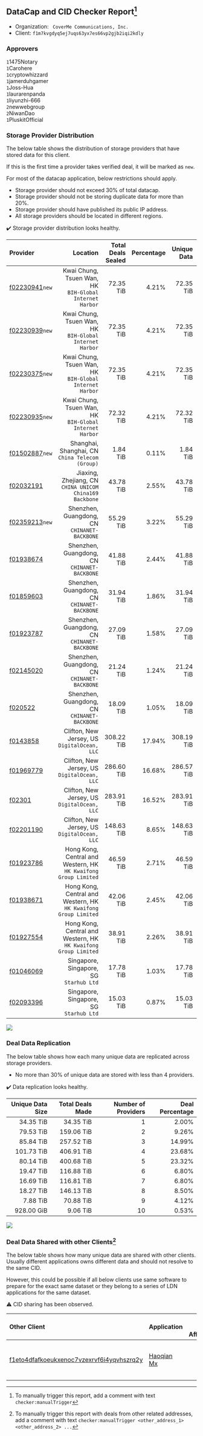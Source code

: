 ## DataCap and CID Checker Report[^1]
 - Organization: ` CoverMe Communications, Inc.`
 - Client: `f1m7kvgdyq5ej7uqs63yx7es66vp2gjb2iqi2kdly`
### Approvers
`1`1475Notary<br/>`1`Carohere<br/>`1`cryptowhizzard<br/>`1`jamerduhgamer<br/>`1`Joss-Hua<br/>`1`laurarenpanda<br/>`1`liyunzhi-666<br/>`2`newwebgroup<br/>`2`NiwanDao<br/>`1`PluskitOfficial

### Storage Provider Distribution
The below table shows the distribution of storage providers that have stored data for this client.

If this is the first time a provider takes verified deal, it will be marked as `new`.

For most of the datacap application, below restrictions should apply.
 - Storage provider should not exceed 30% of total datacap.
 - Storage provider should not be storing duplicate data for more than 20%.
 - Storage provider should have published its public IP address.
 - All storage providers should be located in different regions.

✔️ Storage provider distribution looks healthy.

| Provider                                                    |                                                           Location | Total Deals Sealed | Percentage | Unique Data | Duplicate Deals |
| :---------------------------------------------------------- | -----------------------------------------------------------------: | -----------------: | ---------: | ----------: | --------------: |
| [f02230941](https://filfox.info/en/address/f02230941)`new`  |         Kwai Chung, Tsuen Wan, HK<br/>`BIH-Global Internet Harbor` |          72.35 TiB |      4.21% |   72.35 TiB |           0.00% |
| [f02230939](https://filfox.info/en/address/f02230939)`new`  |         Kwai Chung, Tsuen Wan, HK<br/>`BIH-Global Internet Harbor` |          72.35 TiB |      4.21% |   72.35 TiB |           0.00% |
| [f02230375](https://filfox.info/en/address/f02230375)`new`  |         Kwai Chung, Tsuen Wan, HK<br/>`BIH-Global Internet Harbor` |          72.35 TiB |      4.21% |   72.35 TiB |           0.00% |
| [f02230935](https://filfox.info/en/address/f02230935)`new`  |         Kwai Chung, Tsuen Wan, HK<br/>`BIH-Global Internet Harbor` |          72.32 TiB |      4.21% |   72.32 TiB |           0.00% |
| [f01502887](https://filfox.info/en/address/f01502887)`new`  |                 Shanghai, Shanghai, CN<br/>`China Telecom (Group)` |           1.84 TiB |      0.11% |    1.84 TiB |           0.00% |
| [f02032191](https://filfox.info/en/address/f02032191)       |         Jiaxing, Zhejiang, CN<br/>`CHINA UNICOM China169 Backbone` |          43.78 TiB |      2.55% |   43.78 TiB |           0.00% |
| [f02359213](https://filfox.info/en/address/f02359213)`new`  |                    Shenzhen, Guangdong, CN<br/>`CHINANET-BACKBONE` |          55.29 TiB |      3.22% |   55.29 TiB |           0.00% |
| [f01938674](https://filfox.info/en/address/f01938674)       |                    Shenzhen, Guangdong, CN<br/>`CHINANET-BACKBONE` |          41.88 TiB |      2.44% |   41.88 TiB |           0.00% |
| [f01859603](https://filfox.info/en/address/f01859603)       |                    Shenzhen, Guangdong, CN<br/>`CHINANET-BACKBONE` |          31.94 TiB |      1.86% |   31.94 TiB |           0.00% |
| [f01923787](https://filfox.info/en/address/f01923787)       |                    Shenzhen, Guangdong, CN<br/>`CHINANET-BACKBONE` |          27.09 TiB |      1.58% |   27.09 TiB |           0.00% |
| [f02145020](https://filfox.info/en/address/f02145020)       |                    Shenzhen, Guangdong, CN<br/>`CHINANET-BACKBONE` |          21.24 TiB |      1.24% |   21.24 TiB |           0.00% |
| [f020522](https://filfox.info/en/address/f020522)           |                    Shenzhen, Guangdong, CN<br/>`CHINANET-BACKBONE` |          18.09 TiB |      1.05% |   18.09 TiB |           0.00% |
| [f0143858](https://filfox.info/en/address/f0143858)         |                    Clifton, New Jersey, US<br/>`DigitalOcean, LLC` |         308.22 TiB |     17.94% |  308.19 TiB |           0.01% |
| [f01969779](https://filfox.info/en/address/f01969779)       |                    Clifton, New Jersey, US<br/>`DigitalOcean, LLC` |         286.60 TiB |     16.68% |  286.57 TiB |           0.01% |
| [f02301](https://filfox.info/en/address/f02301)             |                    Clifton, New Jersey, US<br/>`DigitalOcean, LLC` |         283.91 TiB |     16.52% |  283.91 TiB |           0.00% |
| [f02201190](https://filfox.info/en/address/f02201190)       |                    Clifton, New Jersey, US<br/>`DigitalOcean, LLC` |         148.63 TiB |      8.65% |  148.63 TiB |           0.00% |
| [f01923786](https://filfox.info/en/address/f01923786)       | Hong Kong, Central and Western, HK<br/>`HK Kwaifong Group Limited` |          46.59 TiB |      2.71% |   46.59 TiB |           0.00% |
| [f01938671](https://filfox.info/en/address/f01938671)       | Hong Kong, Central and Western, HK<br/>`HK Kwaifong Group Limited` |          42.06 TiB |      2.45% |   42.06 TiB |           0.00% |
| [f01927554](https://filfox.info/en/address/f01927554)       | Hong Kong, Central and Western, HK<br/>`HK Kwaifong Group Limited` |          38.91 TiB |      2.26% |   38.91 TiB |           0.00% |
| [f01046069](https://filfox.info/en/address/f01046069)       |                         Singapore, Singapore, SG<br/>`Starhub Ltd` |          17.78 TiB |      1.03% |   17.78 TiB |           0.00% |
| [f02093396](https://filfox.info/en/address/f02093396)       |                         Singapore, Singapore, SG<br/>`Starhub Ltd` |          15.03 TiB |      0.87% |   15.03 TiB |           0.00% |

<img src="https://raw.githubusercontent.com/data-preservation-programs/filplus-checker-assets/main/filecoin-project/filecoin-plus-large-datasets/issues/1248/1692263057358.png"/>

### Deal Data Replication
The below table shows how each many unique data are replicated across storage providers.

- No more than 30% of unique data are stored with less than 4 providers.

✔️ Data replication looks healthy.

| Unique Data Size | Total Deals Made | Number of Providers | Deal Percentage |
| ---------------: | ---------------: | ------------------: | --------------: |
|        34.35 TiB |        34.35 TiB |                   1 |           2.00% |
|        79.53 TiB |       159.06 TiB |                   2 |           9.26% |
|        85.84 TiB |       257.52 TiB |                   3 |          14.99% |
|       101.73 TiB |       406.91 TiB |                   4 |          23.68% |
|        80.14 TiB |       400.68 TiB |                   5 |          23.32% |
|        19.47 TiB |       116.88 TiB |                   6 |           6.80% |
|        16.69 TiB |       116.81 TiB |                   7 |           6.80% |
|        18.27 TiB |       146.13 TiB |                   8 |           8.50% |
|         7.88 TiB |        70.88 TiB |                   9 |           4.12% |
|       928.00 GiB |         9.06 TiB |                  10 |           0.53% |

<img src="https://raw.githubusercontent.com/data-preservation-programs/filplus-checker-assets/main/filecoin-project/filecoin-plus-large-datasets/issues/1248/1692263058153.png"/>

### Deal Data Shared with other Clients[^3]
The below table shows how many unique data are shared with other clients.
Usually different applications owns different data and should not resolve to the same CID.

However, this could be possible if all below clients use same software to prepare for the exact same dataset or they belong to a series of LDN applications for the same dataset.

⚠️ CID sharing has been observed.

| Other Client                                                                                                          | Application                                                                                | Total Deals Affected | Unique CIDs | Approvers                                                                     |
| :-------------------------------------------------------------------------------------------------------------------- | :----------------------------------------------------------------------------------------- | -------------------: | ----------: | :---------------------------------------------------------------------------- |
| [f1eto4dfafkoeukxenoc7vzexrvf6i4yqvhszrq2y](https://filfox.info/en/address/f1eto4dfafkoeukxenoc7vzexrvf6i4yqvhszrq2y) | [ Haoqian Mx](https://github.com/filecoin-project/filecoin-plus-large-datasets/issues/308) |            32.00 GiB |           1 | `1`1ane-1<br/>`3`kernelogic<br/>`1`newwebgroup<br/>`2`NiwanDao<br/>`3`psh0691 |

[^1]: To manually trigger this report, add a comment with text `checker:manualTrigger`

[^2]: Deals from those addresses are combined into this report as they are specified with `checker:manualTrigger`

[^3]: To manually trigger this report with deals from other related addresses, add a comment with text `checker:manualTrigger <other_address_1> <other_address_2> ...`
